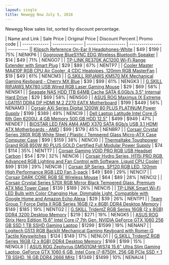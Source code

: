 ```yaml
---
layout: single
title: Newegg Now July 5, 2018
---
```


Newegg Now sales list, sorted by discount percentage.

| Name and Link | Sale Price | Original Price | Discount Percent | Promo code |
| ------------- | --------------- | ------------------- | ---------------- | ---------- || [Klipsch Reference On-Ear II Headphones-White](https://s.devpy.me/2zaezMe) | $49 | $199 | 75% | NENKP6 |
| [Gogroove BlueSYNC EDG Wireless Bluetooth Speaker](https://s.devpy.me/2zbcFLy) | $14 | $49 | 71% | NENGO7 |
| [TP-LINK RE370K AC1200 Wi-Fi Range Extender with Smart Plug](https://s.devpy.me/2zdBlTp) | $29 | $89 | 67% | NENTP7 |
| [Cooler Master MA410P RGB CPU Air Cooler, 4 CDC Heatpipes, 120mm RGB MasterFan](https://s.devpy.me/2NoiGaJ) | $19 | $49 | 61% | NENCM3 |
| [G.SKILL RIPJAWS KM570 MX Mechanical Gaming Keyboard - Cherry MX Blue](https://s.devpy.me/2zdBkij) | $39 | $99 | 61% | NENGK3 |
| [G.SKILL RIPJAWS MX780 USB Wired RGB Laser Gaming Mouse](https://s.devpy.me/2NoiIiR) | $29 | $69 | 58% | NENSK1 |
| [Seagate NAS HDD 1TB 64MB Cache SATA 6.0Gb/s 3.5" Internal Hard Drive](https://s.devpy.me/2zaeAQi) | $29 | $69 | 58% | NENSG0 |
| [ASUS ROG Maximus IX Extreme LGA1151 DDR4 DP HDMI M.2 Z270 EATX Motherboard](https://s.devpy.me/2zkX642) | $199 | $449 | 56% | NENAM3 |
| [Corsair AXi Series Digital 1200W 80 PLUS PLATINUM Power Supply](https://s.devpy.me/2NoiGHL) | $199 | $389 | 49% | NENCI9 |
| [Dell Laptop Latitude Intel Core i5 6th Gen 6200U, 4 GB Memory 500 GB HDD 12.5"](https://s.devpy.me/2zc3KcL) | $499 | $949 | 47% | NENDE7 |
| [BIOSTAR LED FAN AM4 AMD X370 SATA 6Gb/s USB 3.1 HDMI ATX Motherboards - AMD](https://s.devpy.me/2zdDHlj) | $99 | $179 | 45% | NENBR7 |
| [Corsair Crystal Series 280X RGB White Steel / Plastic / Tempered Glass Micro-ATX Case Computer Case](https://s.devpy.me/2NuuisP) | $99 | $159 | 38% | NENCI0 |
| [Thermaltake Toughpower Grand RGB 850W 80 PLUS GOLD Certified Full Modular Power Supply](https://s.devpy.me/2NoiHLP) | $74 | $114 | 35% | NENTT7 |
| [Corsair Gaming VOID PRO RGB USB Headset Carbon](https://s.devpy.me/2NoiIPT) | $54 | $79 | 32% | NENCI6 |
| [Corsair Hydro Series, H115i PRO RGB, Advanced RGB Lighting and Fan Control with Software, Liquid CPU Cooler](https://s.devpy.me/2NoiFUd) | $99 | $139 | 29% | NENCI8 |
| [Corsair SP Series, SP120 RGB LED, 120mm High Performance RGB LED Fan 3-pack](https://s.devpy.me/2NuuhFh) | $49 | $69 | 29% | NENCI7 |
| [Corsair DARK CORE RGB SE Wireless Mouse](https://s.devpy.me/2NoiJ6p) | $64 | $89 | 28% | NENCI2 |
| [Corsair Crystal Series 570X RGB Mirror Black Tempered Glass, Premium ATX Mid Tower Case](https://s.devpy.me/2NuuiJl) | $139 | $189 | 26% | NENCI5 |
| [TP-LINK Smart Wi-Fi LED Bulb with Color Changing Hue, Dimmable Light, Compatible with Google Home and Amazon Echo Alexa](https://s.devpy.me/2Nuujgn) | $29 | $39 | 26% | NENTP1 |
| [Team Group T-Force Delta II RGB Series 16GB (2 x 8GB) DDR4 Desktop Memory](https://s.devpy.me/2NoiFDH) | $149 | $185 | 19% | NENTG2 |
| [G.SKILL TridentZ RGB Series 16GB (2 x 8GB) DDR4 3200 Desktop Memory](https://s.devpy.me/2NuuhoL) | $219 | $271 | 19% | NENGK5 |
| [ASUS ROG Strix Hero Edition 15.6" Intel Core i7 7th Gen, NVIDIA GeForce GTX 1060 256 GB SSD 1 TB SSHD Gaming Laptop](https://s.devpy.me/2zdBiHd) | $1299 | $1599 | 19% | NENAN7 |
| [Logitech G513 RGB Backlit Mechanical Gaming Keyboard with Romer-G Tactile Keyswitches](https://s.devpy.me/2NuujNp) | $124 | $149 | 17% | NENLO1 |
| [G.SKILL TridentZ RGB Series 16GB (2 x 8GB) DDR4 Desktop Memory](https://s.devpy.me/2Nuuh8f) | $169 | $199 | 15% | NENGL8 |
| [ASUS ROG Zephyrus GM501GM-WS74 15.6" Ultra Slim Gaming Laptop, GeForce GTX 1060 6 GB, Intel Core i7-8750H, 256 GB PCIe SSD + 1 TB SSHD, 16 GB DDR4 2666 MHz](https://s.devpy.me/2NoiHeN) | $1349 | $1499 | 10% | NENAU4 |
